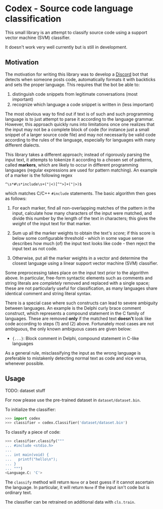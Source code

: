 Codex - Source code language classification
===========================================

This small library is an attempt to classify source code using a support vector machine (SVM) classifier.

It doesn't work very well currently but is still in development.

Motivation
----------

The motivation for writing this library was to develop a [Discord](https://discordapp.com/) bot that detects when someone posts code, automatically formats it with backticks and sets the proper language. This requires that the bot be able to:

1) distinguish code snippets from legitimate conversations (most important)
2) recognize which language a code snippet is written in (less important)

The most obvious way to find out if text is of such and such programming language is to just attempt to parse it according to the language grammar. However, this approach quickly runs into limitations once one realizes that the input may not be a complete block of code (for instance just a small snippet of a larger source code file) and may not necessarily be valid code according to the rules of the language, especially for languages with many different dialects.

This library takes a different approach; instead of rigorously parsing the input text, it attempts to tokenize it according to a chosen set of patterns, called **markers**, which are likely to occur in different programming languages (regular expressions are used for pattern matching). An example of a marker is the following regex

```
^\s*#\s*include\s+("|<)[^">]+("|>)$
```

which matches C/C++ `#include` statements. The basic algorithm then goes as follows:

1) For each marker, find all non-overlapping matches of the pattern in the input, calculate how many characters of the input were matched, and divide this number by the length of the text in characters; this gives the *weight* of the input text for that marker.

2) Sum up all the marker weights to obtain the text's *score*; if this score is below some configurable threshold - which in some vague sense describes how much (of) the input text looks like code - then reject the input text as not code.

3) Otherwise, put all the marker weights in a vector and determine the closest language using a linear support vector machine (SVM) classifier.

Some preprocessing takes place on the input text prior to the algorithm above. In particular, free-form syntactic elements such as comments and string literals are *completely* removed and replaced with a single space; these are not particularly useful for classification, as many languages share identical comment and string literal syntax.

There is a special case where such constructs can lead to severe ambiguity between languages. An example is the Delphi curly brace comment construct, which represents a compound statement in the C family of languages. These are removed **only** if the matched text **doesn't** look like code according to steps (1) and (2) above. Fortunately most cases are not ambiguous, the only known ambiguous cases are given below:

 * `{...}`: Block comment in Delphi, compound statement in C-like languages

As a general rule, misclassifying the input as the wrong language is preferable to mistakenly detecting normal text as code and vice versa, whenever possible.

Usage
-----

TODO: dataset stuff

For now please use the pre-trained dataset in `dataset/dataset.bin`.


To initialize the classifier:

```python
>>> import codex
>>> classifier = codex.Classifier('dataset/dataset.bin')
```

To classify a piece of code:

```python
>>> classifier.classify("""
... #include <stdio.h>
... 
... int main(void) {
...   printf("hello\n");
... }
... """)
<Language.C: 'C'>
```

The `classify` method will return `None` or a best guess if it cannot ascertain the language. In particular, it will return `None` if the input isn't code but is ordinary text.

The classifier can be retrained on additional data with `cls.train`.
